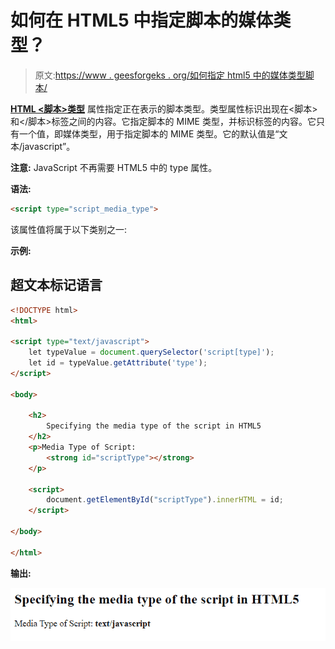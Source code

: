 # 如何在 HTML5 中指定脚本的媒体类型？

> 原文:[https://www . geesforgeks . org/如何指定 html5 中的媒体类型脚本/](https://www.geeksforgeeks.org/how-to-specify-the-media-type-of-the-script-in-html5/)

[**HTML <脚本>类型**](https://www.geeksforgeeks.org/html-script-type-attribute/) 属性指定正在表示的脚本类型。类型属性标识出现在<脚本>和</脚本>标签之间的内容。它指定脚本的 MIME 类型，并标识标签的内容。它只有一个值，即媒体类型，用于指定脚本的 MIME 类型。它的默认值是“文本/javascript”。

**注意:** JavaScript 不再需要 HTML5 中的 type 属性。

**语法:**

```html
<script type="script_media_type">
```

该属性值将属于以下类别之一:

**示例:**

## 超文本标记语言

```html
<!DOCTYPE html>
<html>

<script type="text/javascript">
    let typeValue = document.querySelector('script[type]');
    let id = typeValue.getAttribute('type');
</script>

<body>

    <h2>
        Specifying the media type of the script in HTML5
    </h2>
    <p>Media Type of Script:
        <strong id="scriptType"></strong>
    </p>

    <script>
        document.getElementById("scriptType").innerHTML = id;
    </script>

</body>

</html>
```

**输出:**

![](img/e762e7e79233600c3727b1d11e651b1c.png)